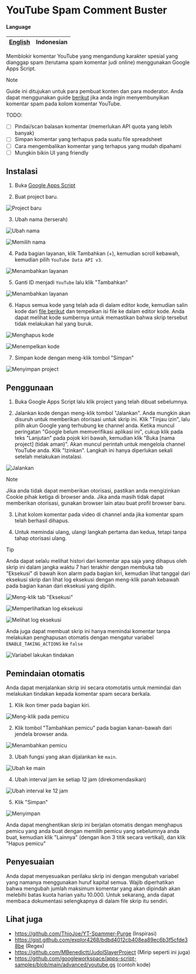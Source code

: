 # YouTube Spam Comment Buster

#### Language

| [English](README.md) | Indonesian |
|-|-|

Memblokir komentar YouTube yang mengandung karakter spesial yang dianggap spam (terutama spam komentar judi online) menggunakan Google Apps Script.

> [!NOTE]
> Guide ini ditujukan untuk para pembuat konten dan para moderator. Anda dapat menggunakan guide [berikut](https://gist.github.com/explor4268/bdbd4012cb408ea89ec6b3f5cfde38be) jika anda ingin menyembunyikan komentar spam pada kolom komentar YouTube.

TODO:
- [ ] Pindai/scan balasan komentar (memerlukan API quota yang lebih banyak)
- [ ] Simpan komentar yang terhapus pada suatu file spreadsheet
- [ ] Cara mengembalikan komentar yang terhapus yang mudah dipahami
- [ ] Mungkin bikin UI yang friendly

## Instalasi

1. Buka [Google Apps Script](https://script.google.com/home)

2. Buat project baru.

![Project baru](./screenshots/setup-2.png)

3. Ubah nama (terserah)

![Ubah nama](./screenshots/setup-3.1.png)

![Memilih nama](./screenshots/setup-3.2.png)

4. Pada bagian layanan, klik Tambahkan (+), kemudian scroll kebawah, kemudian pilih `YouTube Data API v3`.

![Menambahkan layanan](./screenshots/setup-4.png)

5. Ganti ID menjadi `YouTube` lalu klik "Tambahkan"

![Menambahkan layanan](./screenshots/setup-5.png)

6. Hapus semua kode yang telah ada di dalam editor kode, kemudian salin kode dari [file berikut](./src/apps-script/main.gs) dan tempelkan isi file ke dalam editor kode. Anda dapat melihat kode sumbernya untuk memastikan bahwa skrip tersebut tidak melakukan hal yang buruk.

![Menghapus kode](./screenshots/setup-6.1.png)

![Menempelkan kode](./screenshots/setup-6.2.png)

7. Simpan kode dengan meng-klik tombol "Simpan"

![Menyimpan project](./screenshots/setup-7.png)

## Penggunaan

1. Buka Google Apps Script lalu klik project yang telah dibuat sebelumnya.

2. Jalankan kode dengan meng-klik tombol "Jalankan". Anda mungkin akan disuruh untuk memberikan otorisasi untuk skrip ini. Klik "Tinjau izin", lalu pilih akun Google yang terhubung ke channel anda. Ketika muncul peringatan "Google belum memverifikasi aplikasi ini", cukup klik pada teks "Lanjutan" pada pojok kiri bawah, kemudian klik "Buka [nama project] (tidak aman)". Akan muncul perintah untuk mengelola channel YouTube anda. Klik "Izinkan". Langkah ini hanya diperlukan sekali setelah melakukan instalasi.

![Jalankan](./screenshots/usage-2.png)

> [!NOTE]
> Jika anda tidak dapat memberikan otorisasi, pastikan anda mengizinkan Cookie pihak ketiga di browser anda. Jika anda masih tidak dapat memberikan otorisasi, gunakan browser lain atau buat profil browser baru.

3. Lihat kolom komentar pada video di channel anda jika komentar spam telah berhasil dihapus.

4. Untuk memindai ulang, ulangi langkah pertama dan kedua, tetapi tanpa tahap otorisasi ulang.

> [!TIP]
> Anda dapat selalu melihat histori dari komentar apa saja yang dihapus oleh skrip ini dalam jangka waktu 7 hari terakhir dengan membuka tab "Eksekusi" di bawah ikon alarm pada bagian kiri, kemudian lihat tanggal dari eksekusi skrip dan lihat log eksekusi dengan meng-klik panah kebawah pada bagian kanan dari eksekusi yang dipilih.
> 
> ![Meng-klik tab "Eksekusi"](./screenshots/tip-history-1.png)
> 
> ![Memperlihatkan log eksekusi](./screenshots/tip-history-2.png)
> 
> ![Melihat log eksekusi](./screenshots/tip-history-3.png)
> 
> Anda juga dapat membuat skrip ini hanya memindai komentar tanpa melakukan penghapusan otomatis dengan mengatur variabel `ENABLE_TAKING_ACTIONS` ke `false`
> 
> ![Variabel lakukan tindakan](./screenshots/usage-3.png)

## Pemindaian otomatis

Anda dapat menjalankan skrip ini secara otomotatis untuk memindai dan melakukan tindakan kepada komentar spam secara berkala.

1. Klik ikon timer pada bagian kiri.

![Meng-klik pada pemicu](./screenshots/automation-1.png)

2. Klik tombol "Tambahkan pemicu" pada bagian kanan-bawah dari jendela browser anda.

![Menambahkan pemicu](./screenshots/automation-2.png)

3. Ubah fungsi yang akan dijalankan ke `main`.

![Ubah ke main](./screenshots/automation-3.png)

4. Ubah interval jam ke setiap 12 jam (direkomendasikan)

![Ubah interval ke 12 jam](./screenshots/automation-4.png)

5. Klik "Simpan"

![Menyimpan](./screenshots/automation-5.png)

Anda dapat menghentikan skrip ini berjalan otomatis dengan menghapus pemicu yang anda buat dengan memilih pemicu yang sebelumnya anda buat, kemudian klik "Lainnya" (dengan ikon 3 titik secara vertikal), dan klik "Hapus pemicu"

## Penyesuaian

Anda dapat menyesuaikan perilaku skrip ini dengan mengubah variabel yang namanya menggunakan huruf kapital semua. Wajib diperhatikan bahwa mengubah jumlah maksimum komentar yang akan dipindah akan melebihi batas kuota harian yaitu 10.000. Untuk sekarang, anda dapat membaca dokumentasi selengkapnya di dalam file skrip itu sendiri.

## Lihat juga

- https://github.com/ThioJoe/YT-Spammer-Purge (Inspirasi)
- https://gist.github.com/explor4268/bdbd4012cb408ea89ec6b3f5cfde38be (Regex)
- https://github.com/MBenedictt/JudolSlayerProject (Mirip seperti ini juga)
- https://github.com/googleworkspace/apps-script-samples/blob/main/advanced/youtube.gs (contoh kode)
